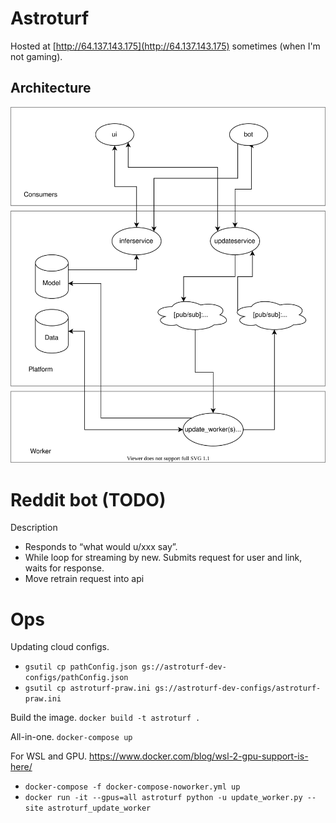 # Astroturf
Hosted at [http://64.137.143.175](http://64.137.143.175) sometimes (when I'm not gaming).

## Architecture
<img src="./Architecture.svg">


# Reddit bot (TODO)
Description
- Responds to “what would u/xxx say”.
- While loop for streaming by new. Submits request for user and link, waits for response.
- Move retrain request into api

# Ops

Updating cloud configs.
- `gsutil cp pathConfig.json gs://astroturf-dev-configs/pathConfig.json`
- `gsutil cp astroturf-praw.ini gs://astroturf-dev-configs/astroturf-praw.ini`

Build the image.
`docker build -t astroturf .`

All-in-one.
`docker-compose up`

For WSL and GPU. https://www.docker.com/blog/wsl-2-gpu-support-is-here/
- `docker-compose -f docker-compose-noworker.yml up`
- `docker run -it --gpus=all astroturf python -u update_worker.py --site astroturf_update_worker`
